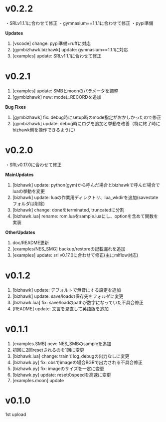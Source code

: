 
# v0.2.2

・SRLv1.1.1に合わせて修正
・gymnasium==1.1.1に合わせて修正
・pypi準備

**Updates**

1. [vscode] change: pypi準備+ruffに対応
1. [gymbizhawk.bizhawk] update: gymnasium==1.1.1に対応
1. [examples] update: SRLv1.1.1に合わせて修正


# v0.2.1

1. [examples] update: SMBとmoonのパラメータを調整
1. [gymbizhawk] new: modeにRECORDを追加

**Bug Fixes**

1. [gymbizhawk] fix: debug時にsetup時のmode指定がおかしかったので修正
1. [gymbizhawk] update: debug時にログを追加と挙動を改善（特に終了時にbizhawk側を操作できるように）


# v0.2.0

・SRLv0.17.0に合わせて修正

**MainUpdates**

1. [bizhawk] update: python(gym)から呼んだ場合とbizhawkで呼んだ場合でluaの挙動を変更
1. [bizhawk] update: luaの作業用ディレクトリ、lua_wkdirを追加(savestateフォルダは削除)
1. [bizhawk] change: doneをterminated, truncatedに分割
1. [bizhawk.lua] rename: rom.luaをsample.luaにし、optionを含めて関数を実装

**OtherUpdates**

1. doc/README更新
1. [examples/NES_SMG] backup/restoreの記載漏れを追加
1. [examples] update: srl v0.17.0に合わせて修正(主にmlflow対応)


# v0.1.2

1. [bizhawk] update: デフォルトで無音にする設定を追加
1. [bizhawk] update: save/loadの保存先をフォルダに変更
1. [bizhawk.lua] fix: save/loadのpathが数字になっていた不具合修正
1. [README] update: 文言を見直して英語版を追加


# v0.1.1

1. [examples.SMB] new: NES_SMBのsampleを追加
1. 初回に2回resetされるのを1回に変更
1. [bizhawk.lua] change: trainでlog_debugの出力なしに変更
1. [bizhawk.py] fix: obsでimageの場合BGRで出力される不具合修正
1. [bizhawk.py] fix: imageのサイズを一定に変更
1. [bizhawk.py] update: resetのspeedを高速に変更
1. [examples.moon] update


# v0.1.0

1st upload

